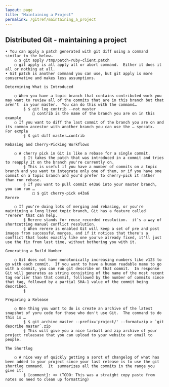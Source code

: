```yaml
---
layout: page
title: "Maintaining a Project"
permalink: /gitref/maintaining_a_project
---
```


[comment]: <> (TODO: Below This was a straight copy paste from notes so need to clean up formatting)

## Distributed Git - maintaining a project

	• You can apply a patch generated with git diff using a command similar to the below…
		○ $ git apply /tmp/patch-ruby-client.patch
		○ git apply is all apply all or abort command.  Either it does it all or nothing at all.
	• Git patch is another command you can use, but git apply is more conservative and makes less assumptions.

	Determining What is Introduced
		
		○ When you have a topic branch that contains contributed work you may want to review all of the commits that are in this branch but that aren't  in your master.  You can do this with the command…
			§ $ git log contrib --not master
				□ contrib is the name of the branch you are on in this example
		○ If you want to diff the last commit of the branch you are on and its common ancestor with another branch you can use the … syncatx.  For exmple
			§ $ git diff master…contrib
	
	Rebasing and Cherry-Picking Workflows
	
		○ A cherry pick in Git is like a rebase for a single commit.
			§ It takes the patch that was introduced in a commit and tries to reapply it on the branch you're currently on.  
			§ This is useful if you have a number of commits on a topic branch and you want to integrate only one of them, or if you have one commit on a topic branch and you'd prefer to cherry-pick it rather than run rebase.
			§ If you want to pull commit e43a6 into your master branch, you can run …
				□ $ git cherry-pick e43a6
	Rerere
	
		○ If you're doing lots of merging and rebasing, or you're maintining a long lived topic branch, Git has a feature called "rerere" that can help.
			§ Rerere stands for reuse recorded resolution.  it’s a way of shortcutting manual conflict resolution.  
			§ When rerere is enabled Git will keep a set of pre and post images from successful merges, and if it notices that there's a conflict that looks exactly like one you've already fixed, it'll just use the fix from last time, without bothering you with it.
	
	Generating a Build Number
	
		○ Git does not have monotonically increasing numbers like v123 to go with each commit.  If you want to have a human readable name to go with a commit, you can run git describe on that commit.  In response Git will generates as string consisting of the name of the most recent tag earlier than that commit, folllowed by the number of commits since that tag, followed by a partial SHA-1 value of the commit being described.  
			§ 
	
	Preparing a Release
	
		○ One thing you want to do is create an archive of the latest snapshot of yoru code for those who don't use Git.  The command to do this is …
			§ $ git archive master --prefix='project/' --format=zip > `git describe master`.zip
			§ This will give you a nice tarball and zip archive of your project relaesase that you can upload to your website or email to people.
	
	The Shortlog
	
		○ A nice way of quickly getting a sorot of changelog of what has been added to your project since your last release is to use the git shortlog command.  It  summarizes all the commits in the range you give it:
			§ [comment]: <> (TODO: This was a straight copy paste from notes so need to clean up formatting)
